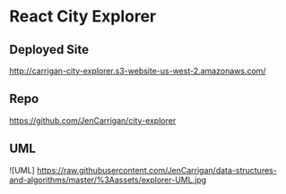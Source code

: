 # React City Explorer

## Deployed Site
http://carrigan-city-explorer.s3-website-us-west-2.amazonaws.com/

## Repo
https://github.com/JenCarrigan/city-explorer

## UML
![UML]
https://raw.githubusercontent.com/JenCarrigan/data-structures-and-algorithms/master/%3Aassets/explorer-UML.jpg
